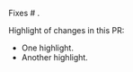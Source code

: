 Fixes # .

Highlight of changes in this PR:

- One highlight.
- Another highlight.

<!--

What this PR should do:

- Reference the issue this fixes or closes.
- Highlight the changes in this PR. If you submit unaltered placeholder text, shame will follow.
- Set at least one Reviewer.
- Set yourself as an Assignee. This will make it easier tracking in Projects.
- Delete this comment stub.

Extra reading:

- https://docs.github.com/en/issues/tracking-your-work-with-issues/linking-a-pull-request-to-an-issue

-->
